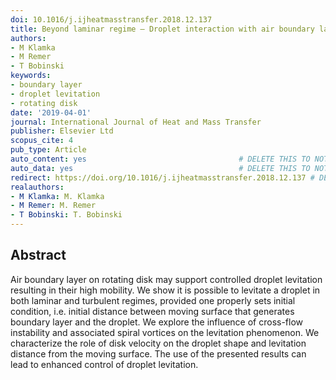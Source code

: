```yaml
---
doi: 10.1016/j.ijheatmasstransfer.2018.12.137
title: Beyond laminar regime – Droplet interaction with air boundary layer
authors:
- M Klamka
- M Remer
- T Bobinski
keywords:
- boundary layer
- droplet levitation
- rotating disk
date: '2019-04-01'
journal: International Journal of Heat and Mass Transfer
publisher: Elsevier Ltd
scopus_cite: 4
pub_type: Article
auto_content: yes                                  # DELETE THIS TO NOT AUTO GENERATE CONTENT
auto_data: yes                                     # DELETE THIS TO NOT AUTO GENERATE METADATA
redirect: https://doi.org/10.1016/j.ijheatmasstransfer.2018.12.137 # DELETE THIS TO NOT REDIRECT
realauthors:
- M Klamka: M. Klamka
- M Remer: M. Remer
- T Bobinski: T. Bobinski
---
```



## Abstract
Air boundary layer on rotating disk may support controlled droplet levitation resulting in their high mobility. We show it is possible to levitate a droplet in both laminar and turbulent regimes, provided one properly sets initial condition, i.e. initial distance between moving surface that generates boundary layer and the droplet. We explore the influence of cross-flow instability and associated spiral vortices on the levitation phenomenon. We characterize the role of disk velocity on the droplet shape and levitation distance from the moving surface. The use of the presented results can lead to enhanced control of droplet levitation.
